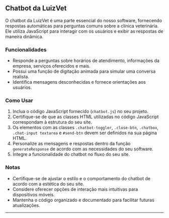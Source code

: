 ## Chatbot da LuizVet

O chatbot da LuizVet é uma parte essencial do nosso software, fornecendo respostas automáticas para perguntas comuns sobre a clínica veterinária. Ele utiliza JavaScript para interagir com os usuários e exibir as respostas de maneira dinâmica.

### Funcionalidades

- Responde a perguntas sobre horários de atendimento, informações da empresa, serviços oferecidos e mais.
- Possui uma função de digitação animada para simular uma conversa realista.
- Identifica mensagens desconhecidas e fornece orientações aos usuários.

### Como Usar

1. Inclua o código JavaScript fornecido (`chatbot.js`) no seu projeto.
2. Certifique-se de que as classes HTML utilizadas no código JavaScript correspondam à estrutura do seu site.
3. Os elementos com as classes `.chatbot-toggler`, `.close-btn`, `.chatbox`, `.chat-input textarea` e `#send-btn` devem ser definidos na sua página HTML.
4. Personalize as mensagens e respostas dentro da função `generateResponse` de acordo com as necessidades do seu software.
5. Integre a funcionalidade do chatbot no fluxo do seu site.

### Notas

- Certifique-se de ajustar o estilo e o comportamento do chatbot de acordo com a estética do seu site.
- Considere oferecer opções de interação mais intuitivas para dispositivos móveis.
- Mantenha o código organizado e documentado para facilitar futuras atualizações.

---
